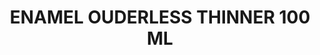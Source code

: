 ---
layout: product
title: "ENAMEL OUDERLESS THINNER 100 ML"
price: "850" 
desc: "Bezmirisni emajl razređivač"
img_path: "/assets/img/A.MIG-2019.webp"
brand: "AMMO"
available: false
special_offer: false
new: false
soon: false
cat: "070000"
subcat: "070100"
subsubcat: "070105"
sifra: "A.MIG-2019"
popular: false
spec: false
---